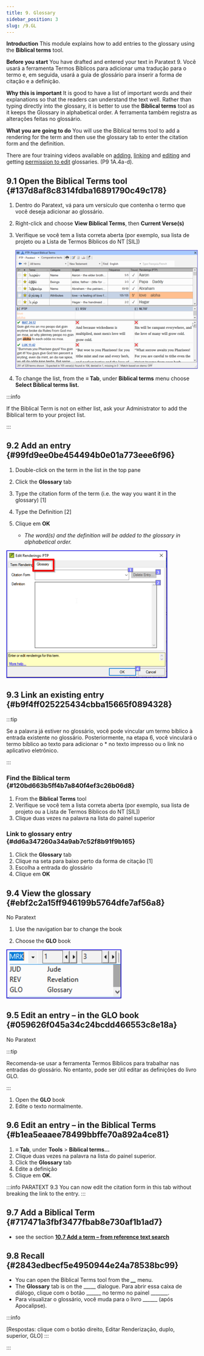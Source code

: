 ```yaml
---
title: 9. Glossary
sidebar_position: 3
slug: /9.GL
---
```


**Introduction**  This module explains how to add entries to the glossary using the **Biblical terms** tool.

**Before you start**  You have drafted and entered your text in Paratext 9. Você usará a ferramenta Termos Bíblicos para adicionar uma tradução para o termo e, em seguida, usará a guia de glossário para inserir a forma de citação e a definição.

**Why this is important**  It is good to have a list of important words and their explanations so that the readers can understand the text well. Rather than typing directly into the glossary, it is better to use the **Biblical terms** tool as it keeps the Glossary in alphabetical order. A ferramenta também registra as alterações feitas no glossário.

**What you are going to do**  You will use the Biblical terms tool to add a rendering for the term and then use the glossary tab to enter the citation form and the definition.

There are four training videos available on [adding](https://vimeo.com/manage/videos/451195974), [linking](https://vimeo.com/manage/videos/499553868) and [editing](https://vimeo.com/manage/videos/503489533) and getting [permission to edit](https://vimeo.com/manage/videos/476293601) glossaries. (P9 1A.4a-d).

## 9.1 Open the Biblical Terms tool {#137d8af8c8314fdba16891790c49c178}

1. Dentro do Paratext, vá para um versículo que contenha o termo que você deseja adicionar ao glossário.

2. Right-click and choose **View Biblical Terms**, then **Current Verse(s)**

3. Verifique se você tem a lista correta aberta (por exemplo, sua lista de projeto ou a Lista de Termos Bíblicos do NT [SIL])

   ![](./536721521.png)

4. To change the list, from the **≡ Tab**, under **Biblical terms** menu choose **Select Biblical terms list.**

:::info

If the Biblical Term is not on either list, ask your Administrator to add the Biblical term to your project list.

:::

## 9.2 Add an entry {#99fd9ee0be454494b0e01a773eee6f96}

<div class='notion-row'>
<div class='notion-column' style={{width: 'calc((100% - (min(32px, 4vw) * 1)) * 0.5)'}}>

1. Double-click on the term in the list in the top pane

2. Click the **Glossary** tab

3. Type the citation form of the term (i.e. the way you want it in the glossary) [1]

4. Type the Definition [2]

5. Clique em **OK**
   - _The word(s) and the definition will be added to the glossary in alphabetical order._

</div><div className='notion-spacer'></div>

<div class='notion-column' style={{width: 'calc((100% - (min(32px, 4vw) * 1)) * 0.5)'}}>

![](./1986832627.png)

</div><div className='notion-spacer'></div>
</div>

## 9.3 Link an existing entry {#b9f4ff025225434cbba15665f0894328}

:::tip

Se a palavra já estiver no glossário, você pode vincular um termo bíblico à entrada existente no glossário. Posteriormente, na etapa 6, você vinculará o termo bíblico ao texto para adicionar o \* no texto impresso ou o link no aplicativo eletrônico.

:::

### Find the Biblical term {#120bd663b5ff4b7a840f4ef3c26b06d8}

1. From the **Biblical Terms** tool
2. Verifique se você tem a lista correta aberta (por exemplo, sua lista de projeto ou a Lista de Termos Bíblicos do NT [SIL])
3. Clique duas vezes na palavra na lista do painel superior

### Link to glossary entry {#dd6a347260a34a9ab7c52f8b91f9b165}

1. Click the **Glossary** tab
2. Clique na seta para baixo perto da forma de citação [1]
3. Escolha a entrada do glossário
4. Clique em **OK**

## 9.4 View the glossary {#ebf2c2a15ff946199b5764dfe7af56a8}

No Paratext

<div class='notion-row'>
<div class='notion-column' style={{width: 'calc((100% - (min(32px, 4vw) * 1)) * 0.5)'}}>

1. Use the navigation bar to change the book

2. Choose the **GLO** book

</div><div className='notion-spacer'></div>

<div class='notion-column' style={{width: 'calc((100% - (min(32px, 4vw) * 1)) * 0.5)'}}>

![](./1353885956.png)

</div><div className='notion-spacer'></div>
</div>

## 9.5 Edit an entry – in the GLO book {#059626f045a34c24bcdd466553c8e18a}

No Paratext

:::tip

Recomenda-se usar a ferramenta Termos Bíblicos para trabalhar nas entradas do glossário. No entanto, pode ser útil editar as definições do livro GLO.

:::

1. Open the **GLO** book
2. Edite o texto normalmente.

## 9.6 Edit an entry – in the Biblical Terms {#b1ea5eaaee78499bbffe70a892a4ce81}

1. **≡ Tab**, under **Tools** &gt; **Biblical terms…**
2. Clique duas vezes na palavra na lista do painel superior.
3. Click the **Glossary** tab
4. Edite a definição
5. Clique em **OK**.

:::info PARATEXT 9.3
You can now edit the citation form in this tab without breaking the link to the entry.
:::

## 9.7 Add a Biblical Term {#717471a3fbf3477fbab8e730af1b1ad7}

- see the section [**10.7 Add a term – from reference text search**](/10.BT#f683ccf4cdcf45f09c516c09c78ab277)

## 9.8 Recall {#2843edbecf5e4950944e24a78538bc99}

- You can open the Biblical Terms tool from the _**__**_ menu.
- The **Glossary** tab is on the _____ dialogue. Para abrir essa caixa de diálogo, clique com o botão \_\_\_\_\_\_ no termo no painel \_\_\_\_\_\_\_.
- Para visualizar o glossário, você muda para o livro \_\_\_\_\_\_ (após Apocalipse).

:::info

[Respostas: clique com o botão direito, Editar Renderização, duplo, superior, GLO]
:::

:::
